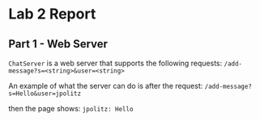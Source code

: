 # Lab 2 Report

## Part 1 - Web Server

`ChatServer` is a web server that supports the following requests:
`/add-message?s=<string>&user=<string>`

An example of what the server can do is after the request:
`/add-message?s=Hello&user=jpolitz`

then the page shows:
`jpolitz: Hello`

